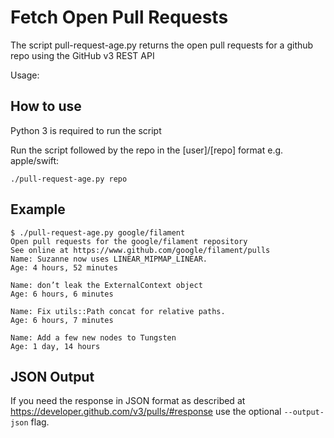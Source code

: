 # Fetch Open Pull Requests

The script pull-request-age.py returns the open pull requests for a github repo using the GitHub v3 REST API

Usage: 

## How to use

Python 3 is required to run the script

Run the script followed by the repo in the [user]/[repo] format e.g. apple/swift:

```
./pull-request-age.py repo
```

## Example

```
$ ./pull-request-age.py google/filament
Open pull requests for the google/filament repository
See online at https://www.github.com/google/filament/pulls
Name: Suzanne now uses LINEAR_MIPMAP_LINEAR.
Age: 4 hours, 52 minutes

Name: don’t leak the ExternalContext object
Age: 6 hours, 6 minutes

Name: Fix utils::Path concat for relative paths.
Age: 6 hours, 7 minutes

Name: Add a few new nodes to Tungsten
Age: 1 day, 14 hours
```

## JSON Output

If you need the response in JSON format as described at https://developer.github.com/v3/pulls/#response use the optional `--output-json` flag.